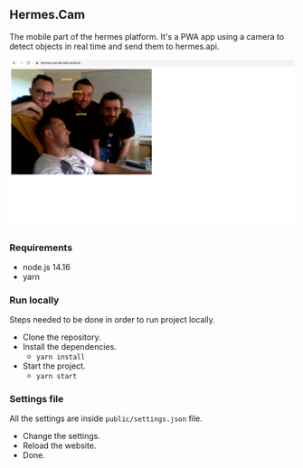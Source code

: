 ## Hermes.Cam

The mobile part of the hermes platform. It's a PWA app 
using a camera to detect objects in real time and send them 
to hermes.api.

![index](./doc/index.png)

### Requirements

- node.js 14.16
- yarn

### Run locally
Steps needed to be done in order to run project locally.

- Clone the repository.
- Install the dependencies.
    - `yarn install`
- Start the project.
    - `yarn start`

### Settings file
All the settings are inside `public/settings.json` file.

- Change the settings.
- Reload the website.
- Done.
